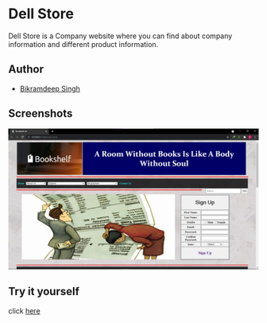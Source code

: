 # Dell Store

Dell Store is a Company website where you can find about company information and different product information.

## Author

- [Bikramdeep Singh](https://github.com/BikramdeepSingh)

## Screenshots

![App Screenshot](https://github.com/BikramdeepSingh/BookShelf-Lib/blob/master/media/preview/preview_img.jpg?raw=true)

## Try it yourself

click [here](https://aranshu.github.io/project-dell/)
